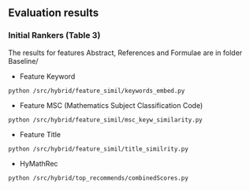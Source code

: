 ## Evaluation results

### Initial Rankers (Table 3)

The results for features Abstract, References and Formulae are in folder Baseline/

- Feature Keyword

```python /src/hybrid/feature_simil/keywords_embed.py```

- Feature MSC (Mathematics Subject Classification Code)

```python /src/hybrid/feature_simil/msc_keyw_similarity.py```

- Feature Title

```python /src/hybrid/feature_simil/title_similrity.py```

- HyMathRec

```python /src/hybrid/top_recommends/combinedScores.py```